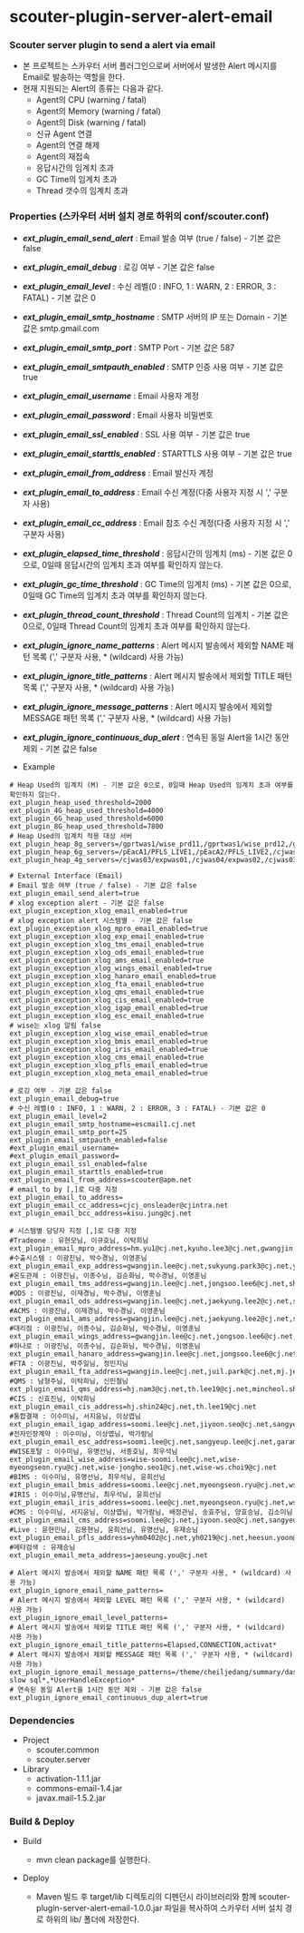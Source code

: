 # scouter-plugin-server-alert-email
### Scouter server plugin to send a alert via email

- 본 프로젝트는 스카우터 서버 플러그인으로써 서버에서 발생한 Alert 메시지를 Email로 발송하는 역할을 한다.
- 현재 지원되는 Alert의 종류는 다음과 같다.
	- Agent의 CPU (warning / fatal)
	- Agent의 Memory (warning / fatal)
	- Agent의 Disk (warning / fatal)
	- 신규 Agent 연결
	- Agent의 연결 해제
	- Agent의 재접속
	- 응답시간의 임계치 초과
	- GC Time의 임계치 초과
	- Thread 갯수의 임계치 초과

### Properties (스카우터 서버 설치 경로 하위의 conf/scouter.conf)
* **_ext\_plugin\_email\_send_alert_** : Email 발송 여부 (true / false) - 기본 값은 false
* **_ext\_plugin\_email\_debug_** : 로깅 여부 - 기본 값은 false
* **_ext\_plugin\_email\_level_** : 수신 레벨(0 : INFO, 1 : WARN, 2 : ERROR, 3 : FATAL) - 기본 값은 0
* **_ext\_plugin\_email\_smtp_hostname_** : SMTP 서버의 IP 또는 Domain - 기본 값은 smtp.gmail.com
* **_ext\_plugin\_email\_smtp_port_** : SMTP Port - 기본 값은 587
* **_ext\_plugin\_email\_smtpauth_enabled_** : SMTP 인증 사용 여부 - 기본 값은 true
* **_ext\_plugin\_email\_username_** : Email 사용자 계정
* **_ext\_plugin\_email\_password_** : Email 사용자 비밀번호
* **_ext\_plugin\_email\_ssl_enabled_** : SSL 사용 여부 - 기본 값은 true
* **_ext\_plugin\_email\_starttls_enabled_** : STARTTLS 사용 여부 - 기본 값은 true
* **_ext\_plugin\_email\_from_address_** : Email 발신자 계정
* **_ext\_plugin\_email\_to_address_** : Email 수신 계정(다중 사용자 지정 시 ',' 구분자 사용)
* **_ext\_plugin\_email\_cc_address_** : Email 참조 수신 계정(다중 사용자 지정 시 ',' 구분자 사용)
* **_ext\_plugin\_elapsed\_time_threshold_** : 응답시간의 임계치 (ms) - 기본 값은 0으로, 0일때 응답시간의 임계치 초과 여부를 확인하지 않는다.
* **_ext\_plugin\_gc\_time_threshold_** : GC Time의 임계치 (ms) - 기본 값은 0으로, 0일때 GC Time의 임계치 초과 여부를 확인하지 않는다.
* **_ext\_plugin\_thread\_count_threshold_** : Thread Count의 임계치 - 기본 값은 0으로, 0일때 Thread Count의 임계치 초과 여부를 확인하지 않는다.
* **_ext\_plugin\_ignore\_name_patterns_** : Alert 메시지 발송에서 제외할 NAME 패턴 목록 (',' 구분자 사용, * (wildcard) 사용 가능)
* **_ext\_plugin\_ignore\_title_patterns_** : Alert 메시지 발송에서 제외할 TITLE 패턴 목록 (',' 구분자 사용, * (wildcard) 사용 가능)
* **_ext\_plugin\_ignore\_message_patterns_** : Alert 메시지 발송에서 제외할 MESSAGE 패턴 목록 (',' 구분자 사용, * (wildcard) 사용 가능)
* **_ext\_plugin\_ignore\_continuous_dup_alert_** : 연속된 동일 Alert을 1시간 동안 제외 - 기본 값은 false

* Example
```
# Heap Used의 임계치 (M) - 기본 값은 0으로, 0일때 Heap Used의 임계치 초과 여부를 확인하지 않는다.
ext_plugin_heap_used_threshold=2000
ext_plugin_4G_heap_used_threshold=4000
ext_plugin_6G_heap_used_threshold=6000
ext_plugin_8G_heap_used_threshold=7800
# Heap Used의 임계치 적용 대상 서버
ext_plugin_heap_8g_servers=/gprtwas1/wise_prd11,/gprtwas1/wise_prd12,/gprtwas2/wise_prd21,/gprtwas2/wise_prd22
ext_plugin_heap_6g_servers=/pEacA1/PFLS_LIVE1,/pEacA2/PFLS_LIVE2,/cjwas03/qmswas1,/cjwas04/qmswas2
ext_plugin_heap_4g_servers=/cjwas03/expwas01,/cjwas04/expwas02,/cjwas03/amsprd_1,/cjwas04/amsprd_2,/cjwas03/cmsprd_1,/cjwas04/cmsprd_2,/cjirisap1/bmis_was1,/cjirisap1/iris_was1,/cjemap/bmis_was2,/cjemap/iris_was2

# External Interface (Email)
# Email 발송 여부 (true / false) - 기본 값은 false
ext_plugin_email_send_alert=true
# xlog exception alert - 기본 값은 false
ext_plugin_exception_xlog_email_enabled=true
# xlog exception alert 시스템별 - 기본 값은 false
ext_plugin_exception_xlog_mpro_email_enabled=true
ext_plugin_exception_xlog_exp_email_enabled=true
ext_plugin_exception_xlog_tms_email_enabled=true
ext_plugin_exception_xlog_ods_email_enabled=true
ext_plugin_exception_xlog_ams_email_enabled=true
ext_plugin_exception_xlog_wings_email_enabled=true
ext_plugin_exception_xlog_hanaro_email_enabled=true
ext_plugin_exception_xlog_fta_email_enabled=true
ext_plugin_exception_xlog_qms_email_enabled=true
ext_plugin_exception_xlog_cis_email_enabled=true
ext_plugin_exception_xlog_igap_email_enabled=true
ext_plugin_exception_xlog_esc_email_enabled=true
# wise는 xlog 알림 false
ext_plugin_exception_xlog_wise_email_enabled=true
ext_plugin_exception_xlog_bmis_email_enabled=true
ext_plugin_exception_xlog_iris_email_enabled=true
ext_plugin_exception_xlog_cms_email_enabled=true
ext_plugin_exception_xlog_pfls_email_enabled=true
ext_plugin_exception_xlog_meta_email_enabled=true

# 로깅 여부 - 기본 값은 false
ext_plugin_email_debug=true
# 수신 레벨(0 : INFO, 1 : WARN, 2 : ERROR, 3 : FATAL) - 기본 값은 0
ext_plugin_email_level=2
ext_plugin_email_smtp_hostname=escmail1.cj.net
ext_plugin_email_smtp_port=25
ext_plugin_email_smtpauth_enabled=false
#ext_plugin_email_username=
#ext_plugin_email_password=
ext_plugin_email_ssl_enabled=false
ext_plugin_email_starttls_enabled=true
ext_plugin_email_from_address=scouter@apm.net
# email_to by [,]로 다중 지정
ext_plugin_email_to_address=
ext_plugin_email_cc_address=cjcj_onsleader@cjintra.net
ext_plugin_email_bcc_address=kisu.jung@cj.net

# 시스템별 담당자 지정 [,]로 다중 지정
#Tradeone : 유현모님, 이규호님, 이탁희님
ext_plugin_email_mpro_address=hm.yu1@cj.net,kyuho.lee3@cj.net,gwangjin.lee@cj.net
#수출시스템 : 이광진님, 박수경님, 이영훈님
ext_plugin_email_exp_address=gwangjin.lee@cj.net,sukyung.park3@cj.net,younghoon.lee@cj.net
#온도관제 : 이광진님, 이종수님, 김순화님, 박수경님, 이영훈님
ext_plugin_email_tms_address=gwangjin.lee@cj.net,jongsoo.lee6@cj.net,sh.kim45@cj.net,sukyung.park3@cj.net,younghoon.lee@cj.net
#ODS : 이광진님, 이재경님, 박수경님, 이영훈님
ext_plugin_email_ods_address=gwangjin.lee@cj.net,jaekyung.lee2@cj.net,sukyung.park3@cj.net,younghoon.lee@cj.net
#ACMS : 이광진님, 이재경님, 박수경님, 이영훈님
ext_plugin_email_ams_address=gwangjin.lee@cj.net,jaekyung.lee2@cj.net,sukyung.park3@cj.net,younghoon.lee@cj.net
#대리점 : 이광진님, 이종수님, 김순화님, 박수경님, 이영훈님
ext_plugin_email_wings_address=gwangjin.lee@cj.net,jongsoo.lee6@cj.net,sh.kim45@cj.net,sukyung.park3@cj.net,younghoon.lee@cj.net
#하나로 : 이광진님, 이종수님, 김순화님, 박수경님, 이영훈님
ext_plugin_email_hanaro_address=gwangjin.lee@cj.net,jongsoo.lee6@cj.net,sh.kim45@cj.net,sukyung.park3@cj.net,younghoon.lee@cj.net
#FTA : 이광진님, 박주일님, 정민지님
ext_plugin_email_fta_address=gwangjin.lee@cj.net,juil.park@cj.net,mj.jeong2@cj.net
#QMS : 남형주님, 이탁희님, 신민철님
ext_plugin_email_qms_address=hj.nam3@cj.net,th.lee19@cj.net,mincheol.shin2@cj.net
#CIS : 신효진님, 이탁희님
ext_plugin_email_cis_address=hj.shin24@cj.net,th.lee19@cj.net
#통합결재 : 이수미님, 서지윤님, 이상엽님
ext_plugin_email_igap_address=soomi.lee@cj.net,jiyoon.seo@cj.net,sangyeup.lee@cj.net
#전자인장계약 : 이수미님, 이상엽님, 박가람님
ext_plugin_email_esc_address=soomi.lee@cj.net,sangyeup.lee@cj.net,garam.park5@cj.net
#WISE포탈 : 이수미님, 유명선님, 서종호님, 최우석님
ext_plugin_email_wise_address=wise-soomi.lee@cj.net,wise-myeongseon.ryu@cj.net,wise-jongho.seo1@cj.net,wise-ws.choi9@cj.net
#BIMS : 이수미님, 유명선님, 최우석님, 윤희선님
ext_plugin_email_bmis_address=soomi.lee@cj.net,myeongseon.ryu@cj.net,ws.choi9@cj.net,heesun.yoon@cj.net
#IRIS : 이수미님,유명선님, 최우석님, 윤희선님
ext_plugin_email_iris_address=soomi.lee@cj.net,myeongseon.ryu@cj.net,ws.choi9@cj.net,heesun.yoon@cj.net
#CMS : 이수미님, 서지윤님, 이상엽님, 박가람님, 배정관님, 송효주님, 양효승님, 김소미님
ext_plugin_email_cms_address=soomi.lee@cj.net,jiyoon.seo@cj.net,sangyeup.lee@cj.net,garam.park5@cj.net,jk.bae@cj.net,hyoju.song@cj.net,hyoseung.yang@cj.net,somi.kim3@cj.net
#Live : 윤현민님, 김용현님, 윤희선님, 유명선님, 유재승님
ext_plugin_email_pfls_address=yhm0402@cj.net,yh0219@cj.net,heesun.yoon@cj.net,myeongseon.ryu@cj.net,jaeseung.you@cj.net
#메타검색 : 유재승님
ext_plugin_email_meta_address=jaeseung.you@cj.net

# Alert 메시지 발송에서 제외할 NAME 패턴 목록 (',' 구분자 사용, * (wildcard) 사용 가능)
ext_plugin_ignore_email_name_patterns=
# Alert 메시지 발송에서 제외할 LEVEL 패턴 목록 (',' 구분자 사용, * (wildcard) 사용 가능)
ext_plugin_ignore_email_level_patterns=
# Alert 메시지 발송에서 제외할 TITLE 패턴 목록 (',' 구분자 사용, * (wildcard) 사용 가능)
ext_plugin_ignore_email_title_patterns=Elapsed,CONNECTION,activat*
# Alert 메시지 발송에서 제외할 MESSAGE 패턴 목록 (',' 구분자 사용, * (wildcard) 사용 가능)
ext_plugin_ignore_email_message_patterns=/theme/cheiljedang/summary/dashboard*,/common/bridge*,/theme/cheiljedang/main/addMember*,*/errorPage/page_not_found*,*warning slow sql*,*UserHandleException*
# 연속된 동일 Alert을 1시간 동안 제외 - 기본 값은 false
ext_plugin_ignore_email_continuous_dup_alert=true
```

### Dependencies
* Project
    - scouter.common
    - scouter.server
* Library
    - activation-1.1.1.jar
    - commons-email-1.4.jar
    - javax.mail-1.5.2.jar
    
### Build & Deploy
* Build
    - mvn clean package를 실행한다.
    
* Deploy
    - Maven 빌드 후 target/lib 디렉토리의 디펜던시 라이브러리와 함께 scouter-plugin-server-alert-email-1.0.0.jar 파일을 복사하여 스카우터 서버 설치 경로 하위의 lib/ 폴더에 저장한다.

